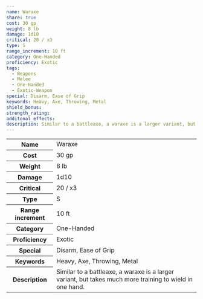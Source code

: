 ```yaml
---
name: Waraxe
share: true
cost: 30 gp
weight: 8 lb
damage: 1d10
critical: 20 / x3
type: S
range_increment: 10 ft
category: One-Handed
proficiency: Exotic
tags:
  - Weapons
  - Melee
  - One-Handed
  - Exotic-Weapon
special: Disarm, Ease of Grip
keywords: Heavy, Axe, Throwing, Metal
shield_bonus: 
strength_rating: 
additonal_effects: 
description: Similar to a battleaxe, a waraxe is a larger variant, but takes much more training to wield in one hand.
---
```


<p><span style="overflow-x: auto;"><table><tbody><tr><th>Name</th><td>Waraxe</td></tr><tr><th>Cost</th><td>30 gp</td></tr><tr><th>Weight</th><td>8 lb</td></tr><tr><th>Damage</th><td>1d10</td></tr><tr><th>Critical</th><td>20 / x3</td></tr><tr><th>Type</th><td>S</td></tr><tr><th>Range increment</th><td>10 ft</td></tr><tr><th>Category</th><td>One-Handed</td></tr><tr><th>Proficiency</th><td>Exotic</td></tr><tr><th>Special</th><td>Disarm, Ease of Grip</td></tr><tr><th>Keywords</th><td>Heavy, Axe, Throwing, Metal</td></tr><tr><th>Description</th><td>Similar to a battleaxe, a waraxe is a larger variant, but takes much more training to wield in one hand.</td></tr></tbody></table></span></p>